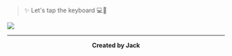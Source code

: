 > ✨ Let's tap the keyboard 💻📌  

![](https://media.giphy.com/media/jUZmz3kAiAuLC/giphy.gif)

---
**<center>Created by Jack</center>**
